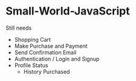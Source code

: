 # Small-World-JavaScript

Still needs 
  - Shopping Cart
  - Make Purchase and Payment
  - Send Confirmation Email
  - Authentication / Login and Signup
  - Profile Status
    - History Purchased
  
